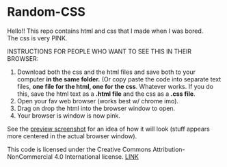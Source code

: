 # Random-CSS
Hello!! This repo contains html and css that I made when I was bored.  
The css is very PINK.  

INSTRUCTIONS FOR PEOPLE WHO WANT TO SEE THIS IN THEIR BROWSER:

1. Download both the css and the html files and save both to your computer **in the same folder.** (Or copy paste the code  into separate text files, **one file for the html, one for the css**. Whatever works. If you do this, save the html text as a **.html file** and the css as a **.css file**.
2. Open your fav web browser (works best w/ chrome imo).
3. Drag on drop the html into the browser window to open.  
4. Your browser is window is now pink.  


See the [preview screenshot](https://github.com/starryEcliipse/Random-CSS/blob/master/CSS%20Preview.png) for an idea of how it will look (stuff appears more centered in the actual browser window).  

This code is licensed under the Creative Commons Attribution-NonCommercial 4.0 International license. [LINK](https://creativecommons.org/licenses/by-nc/4.0/legalcode)  






